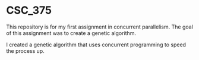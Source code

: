 # CSC_375
This repository is for my first assignment in concurrent parallelism. The goal of this assignment was to create a genetic algorithm.  

I created a genetic algorithm that uses concurrent programming to speed the process up. 
